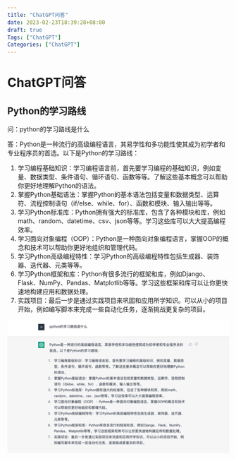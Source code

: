 ```yaml
---
title: "ChatGPT问答"
date: 2023-02-23T18:39:28+08:00
draft: true
Tags: ["ChatGPT"]
Categories: ["ChatGPT"]
---
```


# ChatGPT问答

## Python的学习路线

问：python的学习路线是什么

答：Python是一种流行的高级编程语言，其易学性和多功能性使其成为初学者和专业程序员的首选。以下是Python的学习路线：

1. 学习编程基础知识：学习编程语言前，首先要学习编程的基础知识，例如变量、数据类型、条件语句、循环语句、函数等等。了解这些基本概念可以帮助你更好地理解Python的语法。
2. 掌握Python基础语法：掌握Python的基本语法包括变量和数据类型、运算符、流程控制语句（if/else、while、for）、函数和模块、输入输出等等。
3. 学习Python标准库：Python拥有强大的标准库，包含了各种模块和库，例如math、random、datetime、csv、json等等。学习这些库可以大大提高编程效率。
4. 学习面向对象编程（OOP）：Python是一种面向对象编程语言，掌握OOP的概念和技术可以帮助你更好地组织和管理代码。
5. 学习Python高级编程特性：学习Python的高级编程特性包括生成器、装饰器、迭代器、元类等等。
6. 学习Python框架和库：Python有很多流行的框架和库，例如Django、Flask、NumPy、Pandas、Matplotlib等等。学习这些框架和库可以让你更快速地构建应用和数据处理。
7. 实践项目：最后一步是通过实践项目来巩固和应用所学知识。可以从小的项目开始，例如编写脚本来完成一些自动化任务，逐渐挑战更复杂的项目。



![](https://raw.githubusercontent.com/qiaopengjun5162/blogpicgo/master/img/202302231843690.png)
